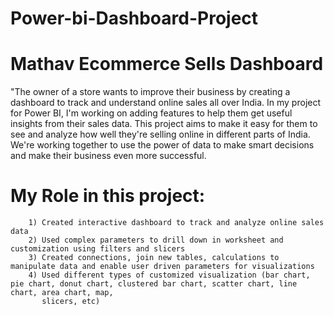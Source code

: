 # Power-bi-Dashboard-Project
# Mathav Ecommerce  Sells Dashboard 
"The owner of a store wants to improve their business by creating a dashboard to track and understand online sales all over India. In my  project for Power BI, I'm working on adding features to help them get useful insights from their sales data. This project aims to make it easy for them to see and analyze how well they're selling online in different parts of India. We're working together to use the power of data to make smart decisions and make their business even more successful.


# My Role in this project:
        1) Created interactive dashboard to track and analyze online sales data
        2) Used complex parameters to drill down in worksheet and customization using filters and slicers
        3) Created connections, join new tables, calculations to manipulate data and enable user driven parameters for visualizations
        4) Used different types of customized visualization (bar chart, pie chart, donut chart, clustered bar chart, scatter chart, line chart, area chart, map, 
           slicers, etc)
